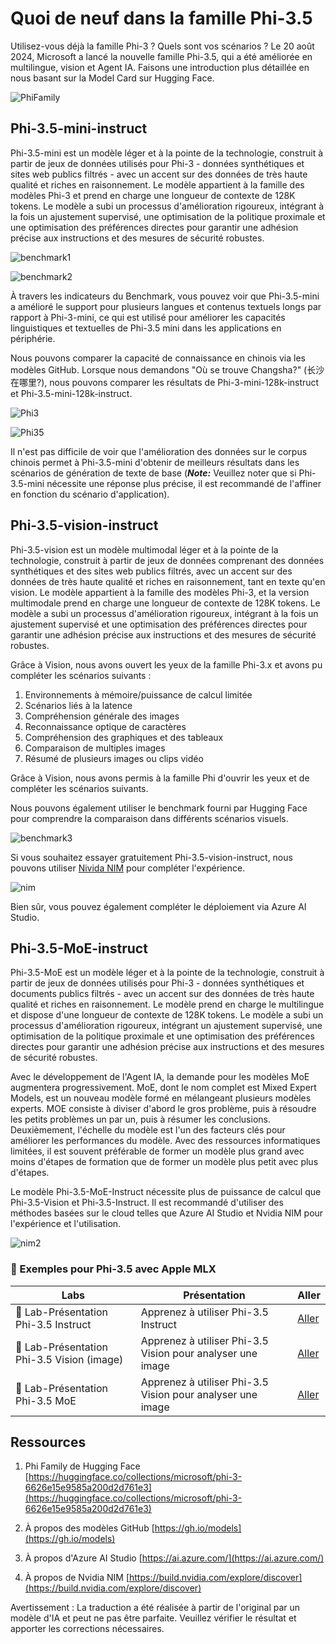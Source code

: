 # **Quoi de neuf dans la famille Phi-3.5**

Utilisez-vous déjà la famille Phi-3 ? Quels sont vos scénarios ? Le 20 août 2024, Microsoft a lancé la nouvelle famille Phi-3.5, qui a été améliorée en multilingue, vision et Agent IA. Faisons une introduction plus détaillée en nous basant sur la Model Card sur Hugging Face.

![PhiFamily](../../../../../translated_images/Phi3getstarted.086dfb90bb69325da6b717586337f2aec5decc241fda85e322eb55c709167f73.fr.png)


## **Phi-3.5-mini-instruct**

Phi-3.5-mini est un modèle léger et à la pointe de la technologie, construit à partir de jeux de données utilisés pour Phi-3 - données synthétiques et sites web publics filtrés - avec un accent sur des données de très haute qualité et riches en raisonnement. Le modèle appartient à la famille des modèles Phi-3 et prend en charge une longueur de contexte de 128K tokens. Le modèle a subi un processus d'amélioration rigoureux, intégrant à la fois un ajustement supervisé, une optimisation de la politique proximale et une optimisation des préférences directes pour garantir une adhésion précise aux instructions et des mesures de sécurité robustes.

![benchmark1](../../../../../translated_images/benchmark1.479cb048e7d9239b09e562c410a54f6c9eaf85030af67ac6e7de80a69e4778a5.fr.png)

![benchmark2](../../../../../translated_images/benchmark2.76982d411a07caa3ebd706dd6c0ba98b98a5609de371176a67cd619d70d4e6da.fr.png)

À travers les indicateurs du Benchmark, vous pouvez voir que Phi-3.5-mini a amélioré le support pour plusieurs langues et contenus textuels longs par rapport à Phi-3-mini, ce qui est utilisé pour améliorer les capacités linguistiques et textuelles de Phi-3.5 mini dans les applications en périphérie.

Nous pouvons comparer la capacité de connaissance en chinois via les modèles GitHub. Lorsque nous demandons "Où se trouve Changsha?" (长沙在哪里?), nous pouvons comparer les résultats de Phi-3-mini-128k-instruct et Phi-3.5-mini-128k-instruct.

![Phi3](../../../../../translated_images/gh3.6b1a5c38ed732e40c0effaf4c558badfab0be6148b194aa6bec44adbfb1e4342.fr.png)

![Phi35](../../../../../translated_images/gh35.b0fd2ff379a5f2d995ea1faedd2d7260cfcad7ffbad5a721a8a1b2b3d84028c8.fr.png)

Il n'est pas difficile de voir que l'amélioration des données sur le corpus chinois permet à Phi-3.5-mini d'obtenir de meilleurs résultats dans les scénarios de génération de texte de base (***Note:*** Veuillez noter que si Phi-3.5-mini nécessite une réponse plus précise, il est recommandé de l'affiner en fonction du scénario d'application).

## **Phi-3.5-vision-instruct**

Phi-3.5-vision est un modèle multimodal léger et à la pointe de la technologie, construit à partir de jeux de données comprenant des données synthétiques et des sites web publics filtrés, avec un accent sur des données de très haute qualité et riches en raisonnement, tant en texte qu'en vision. Le modèle appartient à la famille des modèles Phi-3, et la version multimodale prend en charge une longueur de contexte de 128K tokens. Le modèle a subi un processus d'amélioration rigoureux, intégrant à la fois un ajustement supervisé et une optimisation des préférences directes pour garantir une adhésion précise aux instructions et des mesures de sécurité robustes.

Grâce à Vision, nous avons ouvert les yeux de la famille Phi-3.x et avons pu compléter les scénarios suivants :

1. Environnements à mémoire/puissance de calcul limitée
2. Scénarios liés à la latence
3. Compréhension générale des images
4. Reconnaissance optique de caractères
5. Compréhension des graphiques et des tableaux
6. Comparaison de multiples images
7. Résumé de plusieurs images ou clips vidéo

Grâce à Vision, nous avons permis à la famille Phi d'ouvrir les yeux et de compléter les scénarios suivants.

Nous pouvons également utiliser le benchmark fourni par Hugging Face pour comprendre la comparaison dans différents scénarios visuels.

![benchmark3](../../../../../translated_images/benchmark3.4d9484cc062f0c5076783f3cb33fe533c03995d3a5debc437420e88960032672.fr.png)

Si vous souhaitez essayer gratuitement Phi-3.5-vision-instruct, nous pouvons utiliser [Nivida NIM](https://build.nvidia.com/microsoft/phi-3_5-vision-instruct) pour compléter l'expérience.

![nim](../../../../../translated_images/nim.c985945596d6b2629658087485d16028a3874dcc37329de51b94adf09d0af661.fr.png)

Bien sûr, vous pouvez également compléter le déploiement via Azure AI Studio.

## **Phi-3.5-MoE-instruct**

Phi-3.5-MoE est un modèle léger et à la pointe de la technologie, construit à partir de jeux de données utilisés pour Phi-3 - données synthétiques et documents publics filtrés - avec un accent sur des données de très haute qualité et riches en raisonnement. Le modèle prend en charge le multilingue et dispose d'une longueur de contexte de 128K tokens. Le modèle a subi un processus d'amélioration rigoureux, intégrant un ajustement supervisé, une optimisation de la politique proximale et une optimisation des préférences directes pour garantir une adhésion précise aux instructions et des mesures de sécurité robustes.

Avec le développement de l'Agent IA, la demande pour les modèles MoE augmentera progressivement. MoE, dont le nom complet est Mixed Expert Models, est un nouveau modèle formé en mélangeant plusieurs modèles experts. MOE consiste à diviser d'abord le gros problème, puis à résoudre les petits problèmes un par un, puis à résumer les conclusions. Deuxièmement, l'échelle du modèle est l'un des facteurs clés pour améliorer les performances du modèle. Avec des ressources informatiques limitées, il est souvent préférable de former un modèle plus grand avec moins d'étapes de formation que de former un modèle plus petit avec plus d'étapes.

Le modèle Phi-3.5-MoE-Instruct nécessite plus de puissance de calcul que Phi-3.5-Vision et Phi-3.5-Instruct. Il est recommandé d'utiliser des méthodes basées sur le cloud telles que Azure AI Studio et Nvidia NIM pour l'expérience et l'utilisation.

![nim2](../../../../../translated_images/nim2.ab50cc468e987efe5e87e8b9b2927f751b6d080c4a146129c2133da94b0f781e.fr.png)

### **🤖 Exemples pour Phi-3.5 avec Apple MLX**

| Labs    | Présentation | Aller |
| -------- | ------- |  ------- |
| 🚀 Lab-Présentation Phi-3.5 Instruct  | Apprenez à utiliser Phi-3.5 Instruct |  [Aller](../../../../../code/09.UpdateSamples/Aug/phi3-instruct-demo.ipynb)    |
| 🚀 Lab-Présentation Phi-3.5 Vision (image) | Apprenez à utiliser Phi-3.5 Vision pour analyser une image |  [Aller](../../../../../code/09.UpdateSamples/Aug/phi3-vision-demo.ipynb)    |
| 🚀 Lab-Présentation Phi-3.5 MoE   | Apprenez à utiliser Phi-3.5 Vision pour analyser une image |  [Aller](../../../../../code/09.UpdateSamples/Aug/phi3_moe_demo.ipynb)    |


## **Ressources**

1. Phi Family de Hugging Face [https://huggingface.co/collections/microsoft/phi-3-6626e15e9585a200d2d761e3](https://huggingface.co/collections/microsoft/phi-3-6626e15e9585a200d2d761e3)

2. À propos des modèles GitHub [https://gh.io/models](https://gh.io/models)

3. À propos d'Azure AI Studio [https://ai.azure.com/](https://ai.azure.com/)

4. À propos de Nvidia NIM [https://build.nvidia.com/explore/discover](https://build.nvidia.com/explore/discover)

Avertissement : La traduction a été réalisée à partir de l'original par un modèle d'IA et peut ne pas être parfaite. 
Veuillez vérifier le résultat et apporter les corrections nécessaires.
